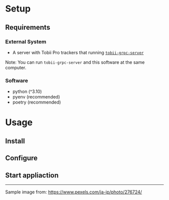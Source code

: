 # Setup

## Requirements

### External System

- A server with Tobii Pro trackers that running [`tobii-grpc-server`](https://github.com/YMiyanohara/tobii-grpc-server)

Note: You can run `tobii-grpc-server` and this software at the same computer.

### Software

- python (^3.10)
- pyenv (recommended)
- poetry (recommended)

# Usage

## Install

## Configure

## Start appliaction

---

Sample image from: https://www.pexels.com/ja-jp/photo/276724/
